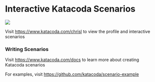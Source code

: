 # Interactive Katacoda Scenarios

[![](http://shields.katacoda.com/katacoda/chrisl/count.svg)](https://www.katacoda.com/chrisl "Get your profile on Katacoda.com")

Visit https://www.katacoda.com/chrisl to view the profile and interactive scenarios

### Writing Scenarios
Visit https://www.katacoda.com/docs to learn more about creating Katacoda scenarios

For examples, visit https://github.com/katacoda/scenario-example
